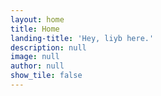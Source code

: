 ```yaml
---
layout: home
title: Home
landing-title: 'Hey, liyb here.'
description: null
image: null
author: null
show_tile: false
---
```


